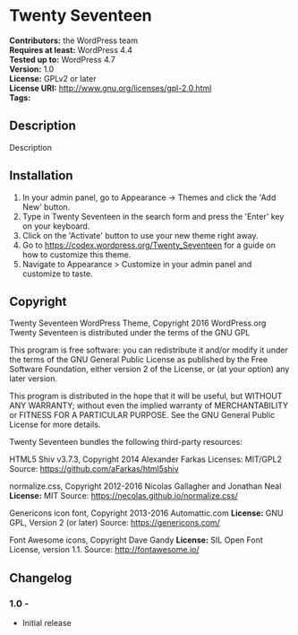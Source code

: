 # Twenty Seventeen

**Contributors:** the WordPress team  
**Requires at least:** WordPress 4.4  
**Tested up to:** WordPress 4.7  
**Version:** 1.0  
**License:** GPLv2 or later  
**License URI:** http://www.gnu.org/licenses/gpl-2.0.html  
**Tags:**  


## Description

Description


## Installation

1. In your admin panel, go to Appearance -> Themes and click the 'Add New' button.
2. Type in Twenty Seventeen in the search form and press the 'Enter' key on your keyboard.
3. Click on the 'Activate' button to use your new theme right away.
4. Go to https://codex.wordpress.org/Twenty_Seventeen for a guide on how to customize this theme.
5. Navigate to Appearance > Customize in your admin panel and customize to taste.


## Copyright

Twenty Seventeen WordPress Theme, Copyright 2016 WordPress.org
Twenty Seventeen is distributed under the terms of the GNU GPL

This program is free software: you can redistribute it and/or modify
it under the terms of the GNU General Public License as published by
the Free Software Foundation, either version 2 of the License, or
(at your option) any later version.

This program is distributed in the hope that it will be useful,
but WITHOUT ANY WARRANTY; without even the implied warranty of
MERCHANTABILITY or FITNESS FOR A PARTICULAR PURPOSE. See the
GNU General Public License for more details.

Twenty Seventeen bundles the following third-party resources:

HTML5 Shiv v3.7.3, Copyright 2014 Alexander Farkas
Licenses: MIT/GPL2
Source: https://github.com/aFarkas/html5shiv

normalize.css, Copyright 2012-2016 Nicolas Gallagher and Jonathan Neal
**License:** MIT
Source: https://necolas.github.io/normalize.css/

Genericons icon font, Copyright 2013-2016 Automattic.com
**License:** GNU GPL, Version 2 (or later)
Source: https://genericons.com/

Font Awesome icons, Copyright Dave Gandy
**License:** SIL Open Font License, version 1.1.
Source: http://fontawesome.io/


## Changelog


### 1.0 -
* Initial release
